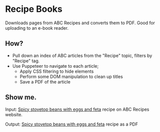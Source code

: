 # Recipe Books

Downloads pages from ABC Recipes and converts them to PDF. Good for uploading to an e-book reader.

## How?
- Pull down an index of ABC articles from the "Recipe" topic, filters by "Recipe" tag.
- Use Puppeteer to navigate to each article;
  - Apply CSS filtering to hide elements
  - Perform some DOM manipulation to clean up titles
  - Save a PDF of the article

## Show me.

Input: [Spicy stovetop beans with eggs and feta](https://www.abc.net.au/news/2025-06-02/easy-spicy-stovetop-beans-with-eggs/105259770) recipe on ABC Recipes website.

Output: [Spicy stovetop beans with eggs and feta](spicy-stovetop-beans-with-eggs-and-feta.pdf) recipe as a PDF
